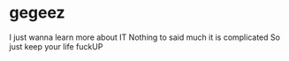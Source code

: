# gegeez
I just wanna learn more about IT
Nothing to said much it is complicated 
So just keep your life fuckUP
